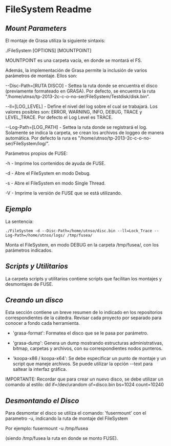 __FileSystem Readme__
=====================

_Mount Parameters_
------------------

El montaje de Grasa utiliza la siguiente sintaxis:

./FileSystem [OPTIONS] [MOUNTPOINT]

MOUNTPOINT es una carpeta vacía, en donde se montará el FS.

Además, la implementación de Grasa permite la inclusión de varios parámetros de montaje. Ellos son:

--Disc-Path=[RUTA DISCO]	- Settea la ruta donde se encuentra el disco (previamente formateado en GRASA). Por defecto, se encuentra la ruta "/home/utnso/tp-2013-2c-c-o-no-ser/FileSystem/Testdisk/disk.bin".

--ll=[LOG_LEVEL]			- Define el nivel del log sobre el cual se trabajará. Los valores posibles son: ERROR, WARNING, INFO, DEBUG, TRACE y LEVEL_TRACE. Por defecto el Log Level es TRACE.

--Log-Path=[LOG_PATH]		- Settea la ruta donde se registrará el log. Solamente se indica la carpeta, se crean los archivos de loggeo de manera automática. Por defecto la rura es "/home/utnso/tp-2013-2c-c-o-no-ser/FileSystem/log/".


Parámetros propios de FUSE:

-h							- Imprime los contenidos de ayuda de FUSE.

-d 							- Abre el FileSystem en modo Debug.

-s 							- Abre el FileSystem en modo Single Thread.

-V							- Imprime la versión de FUSE que se está utilizando.


_Ejemplo_
---------

La sentencia:

    ./FileSystem -d --Disc-Path=/home/utnso/disc.bin --ll=Lock_Trace --Log-Path=/home/utnso/logs/ /tmp/fusea/
    
Monta el FileSystem, en modo DEBUG en la carpeta /tmp/fusea/, con los parámetros indicados.


_Scripts y Utilitarios_
-----------------------

La carpeta scripts y utilitarios contiene scripts que facilitan los montajes y desmontajes de FUSE.


_Creando un disco_
------------------

Esta sección contiene un breve resumen de lo indicado en los repositorios correspondientes de la cátedra. Revisar cada 
proyecto por separado para conocer a fondo cada herramienta.

* 'grasa-format': Formatea el disco que se le pasa por parámetro.

* 'grasa-dump': Genera un dump mostrando estructuras administrativas, bitmap, carpetas y archivos, con su correspondientes nodos punteros.

* 'koopa-x86 / koopa-x64': Se debe especificar un punto de montaje y un script que maneje archivos. Se puede utilizar la opción --text para saltear la interfaz gráfica.

IMPORTANTE:
	Recordar que para crear un nuevo disco, se debe utilizar un comando al estilo:
    dd if=/dev/urandom of=disco.bin bs=1024 count=10240

_Desmontando el Disco_
-----------------------

Para desmontar el disco se utiliza el comando: 'fusermount' con el parametro -u, indicando la ruta de montaje del FileSystem

Por ejemplo: 
    fusermount -u /tmp/fusea

(siendo /tmp/fusea la ruta en donde se monto FUSE).
